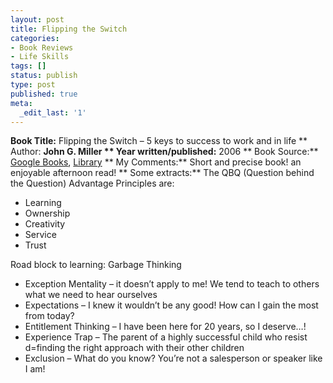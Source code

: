 ```yaml
---
layout: post
title: Flipping the Switch
categories:
- Book Reviews
- Life Skills
tags: []
status: publish
type: post
published: true
meta:
  _edit_last: '1'
---
```

**Book Title:** Flipping the Switch – 5 keys to success to work and in life ** Author: **John G. Miller ** Year written/published:** 2006 ** Book Source:** [Google Books](http://books.google.com/books?id=g77sIAAACAAJ&dq=Flipping+the+Switch), [Library](http://catalogue.nlb.gov.sg/cgi-bin/cw_cgi?fullRecord+17482+3002+12728089+1+0) ** My Comments:** Short and precise book! an enjoyable afternoon read! ** Some extracts:** The QBQ (Question behind the Question) Advantage Principles are:
- Learning
- Ownership
- Creativity
- Service
- Trust

Road block to learning: Garbage Thinking
- Exception Mentality – it doesn’t apply to me! We tend to teach to others what we need to hear ourselves
- Expectations – I knew it wouldn’t be any good! How can I gain the most from today?
- Entitlement Thinking – I have been here for 20 years, so I deserve…!
- Experience Trap – The parent of a highly successful child who resist d=finding the right approach with their other children
- Exclusion – What do you know? You’re not a salesperson or speaker like I am!
